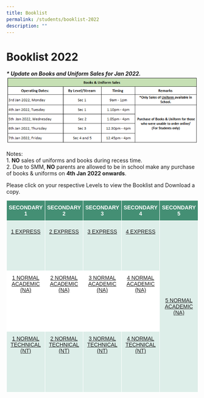 ```yaml
---
title: Booklist
permalink: /students/booklist-2022
description: ""
---
```

# **Booklist 2022**

_**\* Update on Books and Uniform Sales for Jan 2022.**_  
![](/images/Books%20%20Uniform%20Sale%20-%20Jan%202022%20(1).png) 
  
Notes:    
1\. **NO** sales of uniforms and books during recess time.  
2\. Due to SMM, **NO** parents are allowed to be in school make any purchase of books & uniforms on **4th Jan 2022 onwards**.

Please click on your respective Levels to view the Booklist and Download a copy.

<table style="border-collapse:collapse;border-spacing:0" class="tg"><thead><tr><th style="background-color:#448F74;border-color:#ffffff;border-style:solid;border-width:1px;color:#FFF;font-family:Arial, sans-serif;font-size:14px;font-weight:bold;overflow:hidden;padding:10px 5px;text-align:center;vertical-align:middle;word-break:normal"><span style="font-weight:600;color:#FFF;background-color:#448F74">SECONDARY 1</span></th><th style="background-color:#448F74;border-color:#ffffff;border-style:solid;border-width:1px;color:#FFF;font-family:Arial, sans-serif;font-size:14px;font-weight:bold;overflow:hidden;padding:10px 5px;text-align:center;vertical-align:middle;word-break:normal"><span style="font-weight:600;color:#FFF;background-color:#448F74">SECONDARY 2</span></th><th style="background-color:#448F74;border-color:#ffffff;border-style:solid;border-width:1px;color:#FFF;font-family:Arial, sans-serif;font-size:14px;font-weight:bold;overflow:hidden;padding:10px 5px;text-align:center;vertical-align:middle;word-break:normal"><span style="font-weight:600;color:#FFF;background-color:#448F74">SECONDARY 3</span></th><th style="background-color:#448F74;border-color:#ffffff;border-style:solid;border-width:1px;color:#FFF;font-family:Arial, sans-serif;font-size:14px;font-weight:bold;overflow:hidden;padding:10px 5px;text-align:center;vertical-align:middle;word-break:normal"><span style="font-weight:600;color:#FFF;background-color:#448F74">SECONDARY 4</span></th><th style="background-color:#448F74;border-color:#ffffff;border-style:solid;border-width:1px;color:#FFF;font-family:Arial, sans-serif;font-size:14px;font-weight:bold;overflow:hidden;padding:10px 5px;text-align:center;vertical-align:middle;word-break:normal"><span style="font-weight:600;color:#FFF;background-color:#448F74">SECONDARY 5</span></th></tr></thead><tbody><tr><td style="background-color:#DDEEE9;border-color:#ffffff;border-style:solid;border-width:1px;color:#00F;font-family:Arial, sans-serif;font-size:14px;overflow:hidden;padding:20px 5px;text-align:center;vertical-align:top;word-break:normal"><a href="/files/1EX%20-%20Booklist%202022.pdf"> 1 EXPRESS</a></td><td style="background-color:#DDEEE9;border-color:#ffffff;border-style:solid;border-width:1px;color:#00F;font-family:Arial, sans-serif;font-size:14px;overflow:hidden;padding:20px 5px;text-align:center;vertical-align:top;word-break:normal"><a href="/files/2EX%20-%20Booklist%202022.pdf"> 2 EXPRESS</a></td><td style="background-color:#DDEEE9;border-color:#ffffff;border-style:solid;border-width:1px;color:#00F;font-family:Arial, sans-serif;font-size:14px;overflow:hidden;padding:20px 5px;text-align:center;vertical-align:top;word-break:normal"><a href="/files/3EX%20-%20Booklist%202022.pdf"> 3 EXPRESS</a></td><td style="background-color:#DDEEE9;border-color:#ffffff;border-style:solid;border-width:1px;color:#00F;font-family:Arial, sans-serif;font-size:14px;overflow:hidden;padding:20px 5px;text-align:center;vertical-align:top;word-break:normal"><a href="/files/4EX%20-%20Booklist%202022.pdf"> 4 EXPRESS</a></td><td style="background-color:#DDEEE9;border-color:#ffffff;border-style:solid;border-width:1px;color:#00F;font-family:Arial, sans-serif;font-size:14px;overflow:hidden;padding:200px 5px;text-align:center;vertical-align:top;word-break:normal" rowspan="3"> <a href="/files/5NA%20-%20Booklist%202022.pdf">5 NORMAL ACADEMIC (NA)</a></td></tr><tr><td style="background-color:#ffffff;border-color:#ffffff;border-style:solid;border-width:1px;color:#00F;font-family:Arial, sans-serif;font-size:14px;overflow:hidden;padding:10px 5px;text-align:center;vertical-align:top;word-break:normal"><a href="/files/1NA%20-%20Booklist%202022.pdf" target="_blank" rel="noopener noreferrer">1 NORMAL ACADEMIC (NA)</a></td><td style="background-color:#ffffff;border-color:#ffffff;border-style:solid;border-width:1px;color:#00F;font-family:Arial, sans-serif;font-size:14px;overflow:hidden;padding:10px 5px;text-align:center;vertical-align:top;word-break:normal"><a href="/files/2NA%20-%20Booklist%202022.pdf" target="_blank" rel="noopener noreferrer">2 NORMAL ACADEMIC (NA)</a></td><td style="background-color:#ffffff;border-color:#ffffff;border-style:solid;border-width:1px;color:#00F;font-family:Arial, sans-serif;font-size:14px;overflow:hidden;padding:10px 5px;text-align:center;vertical-align:top;word-break:normal"><a href="/files/3NA%20-%20Booklist%202022.pdf" target="_blank" rel="noopener noreferrer"> 3 NORMAL ACADEMIC (NA)</a></td><td style="background-color:#ffffff;border-color:#ffffff;border-style:solid;border-width:1px;color:#BE9B30;font-family:Arial, sans-serif;font-size:14px;overflow:hidden;padding:10px 5px;text-align:center;vertical-align:top;word-break:normal"><a href="/files/4NA%20-%20Booklist%202022.pdf" target="_blank" rel="noopener noreferrer"><span style="text-decoration:none;color:#BE9B30"> </span></a><a href="/files/4NA%20-%20Booklist%202022.pdf" target="_blank" rel="noopener noreferrer">4 NORMAL ACADEMIC (NA)</a></td></tr><tr><td style="background-color:#DDEEE9;border-color:#ffffff;border-style:solid;border-width:1px;color:#00F;font-family:Arial, sans-serif;font-size:14px;overflow:hidden;padding:10px 5px;text-align:center;vertical-align:top;word-break:normal"><a href="/files/1NT%20-%20Booklist%202022.pdf"> 1 NORMAL TECHNICAL (NT)</a></td><td style="background-color:#DDEEE9;border-color:#ffffff;border-style:solid;border-width:1px;color:#00F;font-family:Arial, sans-serif;font-size:14px;overflow:hidden;padding:10px 5px;text-align:center;vertical-align:top;word-break:normal"><a href="/files/2NT%20-%20Booklist%202022.pdf"> 2 NORMAL TECHNICAL (NT)</a></td><td style="background-color:#DDEEE9;border-color:#ffffff;border-style:solid;border-width:1px;color:#00F;font-family:Arial, sans-serif;font-size:14px;overflow:hidden;padding:10px 5px;text-align:center;vertical-align:top;word-break:normal"><a href="/files/3NT%20-%20Booklist%202022.pdf"> 3 NORMAL TECHNICAL (NT)</a></td><td style="background-color:#DDEEE9;border-color:#ffffff;border-style:solid;border-width:1px;color:#00F;font-family:Arial, sans-serif;font-size:14px;overflow:hidden;padding:10px 5px;text-align:center;vertical-align:top;word-break:normal"><a href="/files/4NT%20-%20Booklist%202022.pdf"> 4 NORMAL TECHNICAL (NT)</a></td></tr></tbody></table>